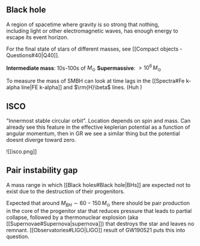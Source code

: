 ## Black hole
A region of spacetime where gravity is so strong that nothing, including light or other electromagnetic waves, has enough energy to escape its event horizon.

For the final state of stars of different masses, see [[Compact objects - Questions#40|Q40]].

**Intermediate mass**: 10s-100s of $M_\odot$
**Supermassive**: $>10^6\,M_\odot$ 

To measure the mass of SMBH can look at time lags in the [[Spectra#Fe k-alpha line|FE k-alpha]] and $\rm{H}\beta$ lines. (Huh )


## ISCO
"Innermost stable circular orbit". Location depends on spin and mass. Can already see this feature in the effective keplerian potential as a function of angular momentum, then in GR we see a similar thing but the potential doesnt diverge toward zero. 

![[isco.png]]

## Pair instability gap
A mass range in which [[Black holes#Black hole|BHs]] are expected not to exist due to the destruction of their progenitors.

Expected that around $M_{BH} \sim 60-150\,M_\odot$ there should be pair production in the core of the progenitor star that reduces pressure that leads to partial collapse, followed by a thermonuclear explosion (aka [[Supernovae#Supernova|supernova]]) that destroys the star and leaves no remnant. [[Observatories#LIGO|LIGO]] result of GW190521 puts this into question.